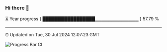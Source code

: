 ### Hi there 👋

⏳ Year progress { █████████████████▁▁▁▁▁▁▁▁▁▁▁▁▁ } 57.79 %

---

⏰ Updated on Tue, 30 Jul 2024 12:07:23 GMT

![Progress Bar CI](https://github.com/liununu/liununu/workflows/Progress%20Bar%20CI/badge.svg)
